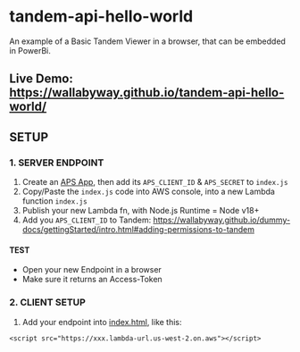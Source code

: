 # tandem-api-hello-world
An example of a Basic Tandem Viewer in a browser, that can be embedded in PowerBi. 

## Live Demo: https://wallabyway.github.io/tandem-api-hello-world/



## SETUP

### 1. SERVER ENDPOINT

1. Create an [APS App](https://tutorials.autodesk.io), then add its `APS_CLIENT_ID` & `APS_SECRET` to `index.js`
2. Copy/Paste the `index.js` code into AWS console, into a new Lambda function `index.js`
3. Publish your new Lambda fn, with Node.js Runtime = Node v18+
4. Add you `APS_CLIENT_ID` to Tandem: https://wallabyway.github.io/dummy-docs/gettingStarted/intro.html#adding-permissions-to-tandem

#### TEST 
- Open your new Endpoint in a browser
- Make sure it returns an Access-Token


### 2. CLIENT SETUP


1. Add your endpoint into [index.html](index.htmlL32), like this:

```
<script src="https://xxx.lambda-url.us-west-2.on.aws"></script> 
```

